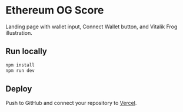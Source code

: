 # Ethereum OG Score

Landing page with wallet input, Connect Wallet button, and Vitalik Frog illustration.

## Run locally

```bash
npm install
npm run dev
```

## Deploy

Push to GitHub and connect your repository to [Vercel](https://vercel.com).
